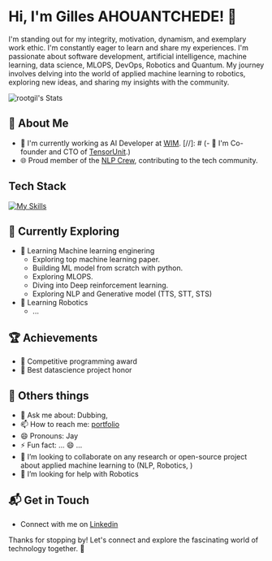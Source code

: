 # Hi, I'm Gilles AHOUANTCHEDE! 👋

I'm standing out for my integrity, motivation, dynamism, and exemplary work ethic. I'm constantly eager to learn and share my experiences. I'm passionate about software development, artificial intelligence, machine learning, data science, MLOPS, DevOps, Robotics and Quantum.
My journey involves delving into the world of applied machine learning to robotics, exploring new ideas, and sharing my insights with the community.

![rootgil's Stats](https://github-readme-stats.vercel.app/api?username=rootgil&theme=vue-dark&show_icons=true&hide_border=true&count_private=true)

## 🚀 About Me

- 🔭 I'm currently working as AI Developer at [WIM](https://https://workinmusic.fr/).
[//]: # (- 🌱 I'm Co-founder and CTO of [TensorUnit](https://tensorunit.com/).)
- 🌐 Proud member of the [NLP Crew](https://nlpcrew.github.io/), contributing to the tech community.


## Tech Stack
[![My Skills](https://skillicons.dev/icons?i=js,ts,pytorch,py,tensorflow,react,nestjs,nextjs,nodejs,figma,fastapi,cpp)](https://skillicons.dev)

## 🌱 Currently Exploring

- 🚀 Learning Machine learning enginering
  - Exploring top machine learning paper.
  - Building ML model from scratch with python.
  - Exploring MLOPS.
  - Diving into Deep reinforcement learning.
  - Exploring NLP and Generative model (TTS, STT, STS)
- 🚀 Learning Robotics
  - ...

## 🏆 Achievements

- 🌟 Competitive programming award
- 🌟 Best datascience project honor

## 🚀 Others things
- 💬 Ask me about: Dubbing, 
- 📫 How to reach me: [portfolio](https://gilles-ahouantchede.vercel.app/)
- 😄 Pronouns: Jay 
- ⚡ Fun fact: ... 😄 ...
- 👯 I’m looking to collaborate on any research or open-source project about applied machine learning to (NLP, Robotics, )
- 🤔 I’m looking for help with Robotics

## 📬 Get in Touch

- Connect with me on [Linkedin](https://www.linkedin.com/in/gilles-ahouantchede)

Thanks for stopping by! Let's connect and explore the fascinating world of technology together. 🚀

